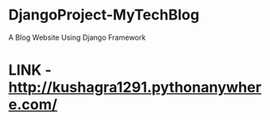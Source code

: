 # DjangoProject-MyTechBlog

A Blog Website Using Django Framework

# LINK - http://kushagra1291.pythonanywhere.com/
